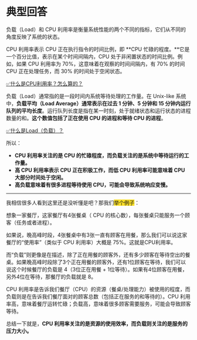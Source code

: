 # 典型回答


负载（Load）和 CPU 利用率是衡量系统性能的两个不同的指标，它们从不同的角度反映了系统的状态。



CPU 利用率表示 CPU 正在执行指令的时间比例，即 **CPU 忙碌的程度。**它是一个百分比值，表示在某个时间间隔内，CPU 处于非闲置状态的时间比例。例如，如果 CPU 利用率为 70%，这意味着在观察的时间间隔内，有 70% 的时间 CPU 正在处理任务，而 30% 的时间处于空闲状态。



[✅什么是CPU利用率？怎么算的？](https://www.yuque.com/hollis666/qyhor6/hhmxp4xri441moiq)



负载（Load）通常指的是一段时间内系统等待处理的工作量。在 Unix-like 系统中，**负载平均（Load Average）通常表示在过去 1 分钟、5 分钟和 15 分钟内运行队列的平均长度**。运行队列长度是指在某一时刻，处于就绪状态和运行状态的进程数量的和。**这个数值包括了正在使用 CPU 的进程和等待 CPU 的进程**。



[✅什么是Load（负载）？](https://www.yuque.com/hollis666/qyhor6/zmhkxcfgxc5ggz96)



所以：

+ **CPU 利用率关注的是 CPU 的忙碌程度，而负载关注的是系统中等待运行的工作量。**
+ **高 CPU 利用率表示 CPU 正在积极工作，而低 CPU 利用率可能意味着 CPU 大部分时间处于空闲。**
+ **高负载意味着有很多进程等待使用 CPU，可能会导致系统响应变慢。**

****

我相信很多人看到这里还是没听懂是吧？那我们<font style="background-color:#FBDE28;">举个例子</font>：



想象一家餐厅，这家餐厅有4张餐桌（ CPU 的核心数），每张餐桌只能服务一个顾客（任务或者进程）。



如果说，晚高峰时段，4张餐桌中有3张一直有顾客在用餐，那么我们可以说这家餐厅的“使用率”（类似于 CPU 利用率）大概是 75%。这就是CPU利用率。



而“负载”则更像是在描述，除了正在用餐的顾客外，还有多少顾客在等待空出的餐桌。如果晚高峰时段除了3个正在用餐的顾客外，还有1位顾客在等待，我们可以说这个时候餐厅的负载是 4（3位正在用餐 + 1位等待）。如果有4位顾客在用餐，另外4位在等待，那餐厅的负载就是 8。





CPU 利用率是告诉我们餐厅（CPU）的资源（餐桌/处理能力）被使用的程度，而负载则是在告诉我们餐厅面对的顾客总数（包括正在服务的和等待的）。CPU 利用率高，意味着餐厅运转忙碌；负载高，意味着很多顾客需要服务，可能会导致顾客等待。



总结一下就是，**CPU 利用率关注的是资源的使用效率，而负载则关注的是服务的压力大小。**

